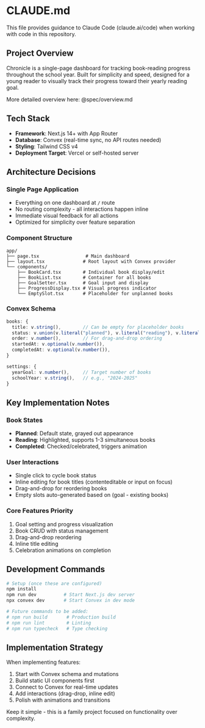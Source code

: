 # CLAUDE.md

This file provides guidance to Claude Code (claude.ai/code) when working with code in this repository.

## Project Overview

Chronicle is a single-page dashboard for tracking book-reading progress throughout the school year. Built for simplicity and speed, designed for a young reader to visually track their progress toward their yearly reading goal.

More detailed overview here: @spec/overview.md

## Tech Stack

- **Framework**: Next.js 14+ with App Router
- **Database**: Convex (real-time sync, no API routes needed)
- **Styling**: Tailwind CSS v4
- **Deployment Target**: Vercel or self-hosted server

## Architecture Decisions

### Single Page Application
- Everything on one dashboard at `/` route
- No routing complexity - all interactions happen inline
- Immediate visual feedback for all actions
- Optimized for simplicity over feature separation

### Component Structure
```
app/
├── page.tsx                 # Main dashboard
├── layout.tsx              # Root layout with Convex provider
└── components/
    ├── BookCard.tsx        # Individual book display/edit
    ├── BookList.tsx        # Container for all books
    ├── GoalSetter.tsx      # Goal input and display
    ├── ProgressDisplay.tsx # Visual progress indicator
    └── EmptySlot.tsx       # Placeholder for unplanned books
```

### Convex Schema
```typescript
books: {
  title: v.string(),        // Can be empty for placeholder books
  status: v.union(v.literal("planned"), v.literal("reading"), v.literal("completed")),
  order: v.number(),        // For drag-and-drop ordering
  startedAt: v.optional(v.number()),
  completedAt: v.optional(v.number()),
}

settings: {
  yearGoal: v.number(),     // Target number of books
  schoolYear: v.string(),   // e.g., "2024-2025"
}
```

## Key Implementation Notes

### Book States
- **Planned**: Default state, grayed out appearance
- **Reading**: Highlighted, supports 1-3 simultaneous books
- **Completed**: Checked/celebrated, triggers animation

### User Interactions
- Single click to cycle book status
- Inline editing for book titles (contenteditable or input on focus)
- Drag-and-drop for reordering books
- Empty slots auto-generated based on (goal - existing books)

### Core Features Priority
1. Goal setting and progress visualization
2. Book CRUD with status management
3. Drag-and-drop reordering
4. Inline title editing
5. Celebration animations on completion

## Development Commands

```bash
# Setup (once these are configured)
npm install
npm run dev          # Start Next.js dev server
npx convex dev       # Start Convex in dev mode

# Future commands to be added:
# npm run build       # Production build
# npm run lint        # Linting
# npm run typecheck   # Type checking
```

## Implementation Strategy

When implementing features:
1. Start with Convex schema and mutations
2. Build static UI components first
3. Connect to Convex for real-time updates
4. Add interactions (drag-drop, inline edit)
5. Polish with animations and transitions

Keep it simple - this is a family project focused on functionality over complexity.